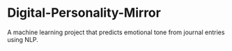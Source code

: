 # Digital-Personality-Mirror
A machine learning project that predicts emotional tone from journal entries using NLP.
